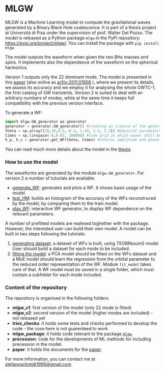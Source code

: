 # MLGW
MLGW is a Machine Learning model to compute the gravitational waves generated by a Binary Black Hole coalescence. It is part of a thesis project at Università di Pisa under the supervision of prof. Walter Del Pozzo.
The model is released as a Python package ``mlgw`` in the PyPI repository: <https://pypi.org/project/mlgw/>.
You can install the package with
``pip install mlgw``

The model outputs the waveform when given the two BHs masses and spins. It implements also the dependence of the waveform on the spherical harmonics.

Version 1 outputs only the 22 dominant mode. The model is presented in this [paper](https://journals.aps.org/prd/abstract/10.1103/PhysRevD.103.043020) (also online as [arXiv:2011.01958](https://arxiv.org/abs/2011.01958) ), where we present its details, we assess its accuracy and we employ it for analysing the whole GWTC-1, the first catalog of GW transients.
Version 2 is suited to deal with an arbitrary numbers of modes, while at the same time it keeps full compatibility with the previous version interface.

To generate a WF:
```Python
import mlgw.GW_generator as generator
generator = generator.GW_generator() #creating an istance of the generator
theta = np.array([20,10,0.5,-0.3, 1.43, 1.3, 2.3]) #physical parameters [m1,m2,s1,s2, d_L, iota, phi]
times = np.linspace(-8,0.02, 100000) #time grid at which waves shall be evaluated
h_p, h_c = generator.get_WF(theta, times) #returns amplitude and phase of the wave
```
You can read much more details about the model in the [thesis](https://github.com/stefanoschmidt1995/MLGW/raw/master/mlgw_package/docs/schmidt_thesis.pdf "Thesis").

### How to use the model
The waveforms are generated by the module ``mlgw.GW_generator``. 
For version 2 a number of tuturials are available:
- [generate_WF](https://raw.githubusercontent.com/stefanoschmidt1995/MLGW/master/mlgw_v2/generate_WF.py): generates and plots a WF. It shows basic usage of the model
- [test_HM](https://raw.githubusercontent.com/stefanoschmidt1995/MLGW/master/mlgw_v2/test_HM.py): builds an histogram of the accuracy of the WFs reconstruced by the model, by comparing them to the train model.
- [play_WF](https://raw.githubusercontent.com/stefanoschmidt1995/MLGW/master/mlgw_v2/play_WF.py): interactive WF generator, to display WF dependence on the relevant parameters.

A number of prefitted models are realesed toghether with the package. However, the interested user can build their own model. A model can be built in two steps following the tutorials:
1. [generating dataset](https://raw.githubusercontent.com/stefanoschmidt1995/MLGW/master/mlgw_v2/generate_dataset.py): a dataset of WFs is built, using TEOBResumS model. User should build a dataset for each mode to be included.
2. [fitting the model](https://raw.githubusercontent.com/stefanoschmidt1995/MLGW/master/mlgw_v2/do_the_fit.py): a PCA model should be fitted on the WFs dataset and a MoE model should learn the regression from the orbital parameter to the reduced order representation of the WF. Module ``fit_model`` takes care of that. A WF model must be saved in a single folder, which must contain a subfolder for each mode included.

### Content of the repository
The repository is organised in the following folders:
- **mlgw_v1**: first version of the model (only 22 mode is fitted)
- **mlgw_v2**: second version of the model (higher modes are included) - not released yet
- **tries_checks**: it holds some tests and checks performed to develop the code - the cose here is not guarenteed to work
- **mlgw_package**: it holds code relevant to the package [``mlgw``](https://pypi.org/project/mlgw/ "mlgw package at PyPI").
- **precession**: code for the developments of ML methods for including precession in the model.
- **paper**: it holds the documents for the [paper](https://arxiv.org/abs/2011.01958 "mlgw").

For more information, you can contact me at [stefanoschmidt1995@gmail.com](mailto:stefanoschmidt1995@gmail.com)

